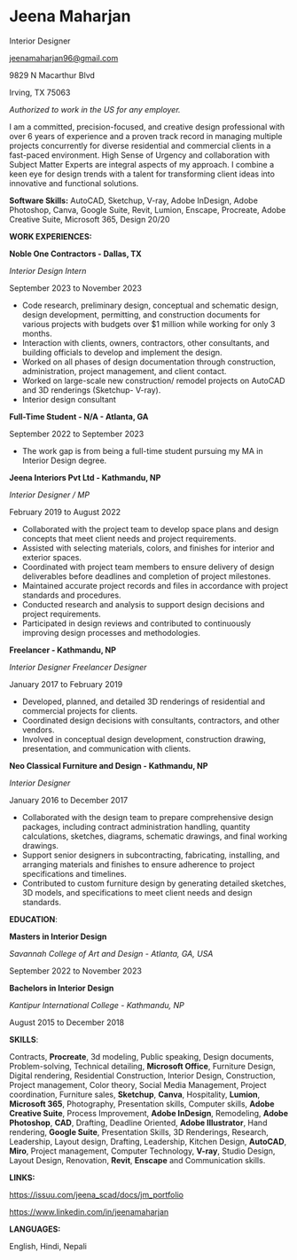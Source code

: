 # Jeena Maharjan
Interior Designer

jeenamaharjan96@gmail.com

9829 N Macarthur Blvd

Irving, TX 75063

_Authorized to work in the US for any employer._

I am a committed, precision-focused, and creative design professional with over 6 years of experience and a proven track record in managing multiple projects concurrently for diverse residential and commercial clients in a fast-paced environment. High Sense of Urgency and collaboration with Subject Matter Experts are integral aspects of my approach. I combine a keen eye for design trends with a talent for transforming client ideas into innovative and functional solutions.

**Software Skills:** AutoCAD, Sketchup, V-ray, Adobe InDesign, Adobe Photoshop, Canva, Google Suite, Revit, Lumion, Enscape, Procreate, Adobe Creative Suite, Microsoft 365, Design 20/20

**WORK EXPERIENCES:**

**Noble One Contractors - Dallas, TX**

_Interior Design Intern_

September 2023 to November 2023

- Code research, preliminary design, conceptual and schematic design, design development, permitting, and construction documents for various projects with budgets over $1 million while working for only 3 months.
- Interaction with clients, owners, contractors, other consultants, and building officials to develop and implement the design.
- Worked on all phases of design documentation through construction, administration, project management, and client contact.
- Worked on large-scale new construction/ remodel projects on AutoCAD and 3D renderings (Sketchup- V-ray).
- Interior design consultant

**Full-Time Student - N/A - Atlanta, GA**

September 2022 to September 2023

- The work gap is from being a full-time student pursuing my MA in Interior Design degree.

**Jeena Interiors Pvt Ltd - Kathmandu, NP**

_Interior Designer / MP_

February 2019 to August 2022

- Collaborated with the project team to develop space plans and design concepts that meet client needs and project requirements.
- Assisted with selecting materials, colors, and finishes for interior and exterior spaces.
- Coordinated with project team members to ensure delivery of design deliverables before deadlines and completion of project milestones.
- Maintained accurate project records and files in accordance with project standards and procedures.
- Conducted research and analysis to support design decisions and project requirements.
- Participated in design reviews and contributed to continuously improving design processes and methodologies.

**Freelancer - Kathmandu, NP**

_Interior Designer Freelancer Designer_

January 2017 to February 2019

- Developed, planned, and detailed 3D renderings of residential and commercial projects for clients.
- Coordinated design decisions with consultants, contractors, and other vendors.
- Involved in conceptual design development, construction drawing, presentation, and communication with clients.

**Neo Classical Furniture and Design - Kathmandu, NP**

_Interior Designer_

January 2016 to December 2017

- Collaborated with the design team to prepare comprehensive design packages, including contract administration handling, quantity calculations, sketches, diagrams, schematic drawings, and final working drawings.
- Support senior designers in subcontracting, fabricating, installing, and arranging materials and finishes to ensure adherence to project specifications and timelines.
- Contributed to custom furniture design by generating detailed sketches, 3D models, and specifications to meet client needs and design standards.

**EDUCATION**:

**Masters in Interior Design**

_Savannah College of Art and Design - Atlanta, GA, USA_

September 2022 to November 2023

**Bachelors in Interior Design**

_Kantipur International College - Kathmandu, NP_

August 2015 to December 2018

**SKILLS**:

Contracts, **Procreate**, 3d modeling, Public speaking, Design documents, Problem-solving, Technical detailing, **Microsoft Office**, Furniture Design, Digital rendering, Residential Construction, Interior Design, Construction, Project management, Color theory, Social Media Management, Project coordination, Furniture sales, **Sketchup**, **Canva**, Hospitality, **Lumion**, **Microsoft 365**, Photography, Presentation skills, Computer skills, **Adobe Creative Suite**, Process Improvement, **Adobe InDesign**, Remodeling, **Adobe Photoshop**, **CAD**, Drafting, Deadline Oriented, **Adobe Illustrator**, Hand rendering, **Google Suite**, Presentation Skills, 3D Renderings, Research, Leadership, Layout design, Drafting, Leadership, Kitchen Design, **AutoCAD**, **Miro**, Project management, Computer Technology, **V-ray**, Studio Design, Layout Design, Renovation, **Revit**, **Enscape** and Communication skills. 

**LINKS:**

https://issuu.com/jeena_scad/docs/jm_portfolio

https://www.linkedin.com/in/jeenamaharjan

**LANGUAGES:**

English, Hindi, Nepali
